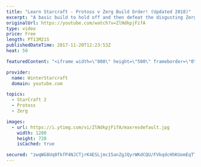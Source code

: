 ```yaml
---
title: "Learn Starcraft - Protoss v Zerg Build Order! (Updated 2018)"
excerpt: "A basic build to hold off and then defeat the disgusting Zerg! Meant for lower level players who have little direction, not for high level players looking for the dankest meta :) -- Watch live at https://www.twitch.tv/wintergaming"
originalUrl: https://youtube.com/watch?v=ZlNdkpjFifA
type: video
price: Free
length: PT13M21S
publishedDateTime: 2017-11-20T12:23:53Z
heat: 50

featuredContent: "<iframe width=\"800\" height=\"500\" frameborder=\"0\" src=\"https://www.youtube.com/embed/ZlNdkpjFifA\" allow=\"accelerometer; autoplay; encrypted-media; gyroscope; picture-in-picture\" allowfullscreen></iframe>"

provider:
  name: WinterStarcraft
  domain: youtube.com

topics:
  - StarCraft 2
  - Protoss
  - Zerg

images:
  - url: https://i.ytimg.com/vi/ZlNdkpjFifA/maxresdefault.jpg
    width: 1280
    height: 720
    isCached: true

secured: "zwqWG8Uq0fkfP4NJCTjrK4ESLjmc15anZgJQyrWKdCQU/FVkqdcHhKUomEqTTl2izm84pO5aNkrbqWIOaSXcBeqI60Kg2UKBDMF0NaXvnr/SzfebGvkPMbKzKz/Y1CB5BPjgxBjONSskBbXeaEcMJ7Vtxm/Pv/qMf7Cl2r6FBNXiwveCDYiEuDNCsp18+CzZpKegsOQ+yz0EZnpZp94/oqA8QDemWInFGCp/MPdyhc336ubFMSNyOAFQwJ8eS/vhfb3WyA6hDP8GC1y5wTDGLe2Jwhd9meKh3A3S2lRqXJCwwh0SwXjw8z+lOmmC/4tJdaTaTW6y0C0d1hKt+A5PJqDqxbR0czvmnLJkG3mEhDT4wbHgzaRoyvs65nOWty9LPmHyBqwNuuUy8QwPG0FEmizcLv9pR3xP5FVYs+ngzps=;e9KSgiRwddF+yZ7OM7VeSA=="
---
```


